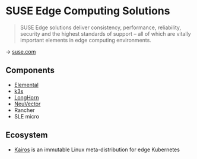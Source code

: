 # SUSE Edge Computing Solutions

> SUSE Edge solutions deliver consistency, performance, reliability, security and the highest standards of support – all of which are vitally important elements in edge computing environments.

→ [suse.com](https://www.suse.com/solutions/edge-computing/)

## Components

* [Elemental](elemental.md)
* [k3s](k3s.md)
* [LongHorn](longhorn.md)
* [NeuVector](neuvector.md)
* Rancher
* SLE micro

## Ecosystem

* [Kairos](https://github.com/kairos-io/kairos) is an immutable Linux meta-distribution for edge Kubernetes
